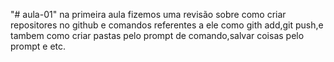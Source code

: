 "# aula-01" 
na primeira aula fizemos uma revisão sobre como criar repositores no github e comandos referentes a ele como gith add,git push,e tambem como criar pastas pelo prompt de comando,salvar coisas pelo prompt e etc.